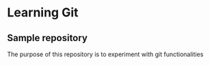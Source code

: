 Learning Git
============

Sample repository
-----------------

The purpose of this repository is to experiment with git functionalities
